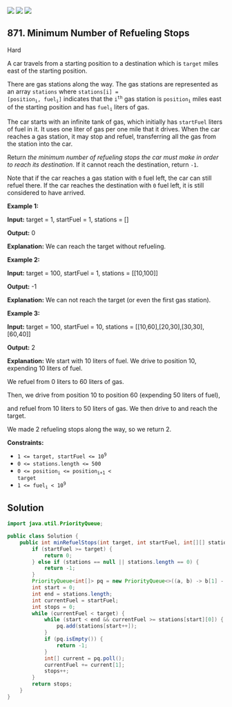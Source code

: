 [![](https://img.shields.io/github/stars/javadev/LeetCode-in-Java?label=Stars&style=flat-square)](https://github.com/javadev/LeetCode-in-Java)
[![](https://img.shields.io/github/forks/javadev/LeetCode-in-Java?label=Fork%20me%20on%20GitHub%20&style=flat-square)](https://github.com/javadev/LeetCode-in-Java/fork)
[![](https://img.shields.io/badge/-LeetCode%20in%20Kotlin-blue?style=flat-square)](https://github.com/javadev/LeetCode-in-Kotlin)

## 871\. Minimum Number of Refueling Stops

Hard

A car travels from a starting position to a destination which is `target` miles east of the starting position.

There are gas stations along the way. The gas stations are represented as an array `stations` where <code>stations[i] = [position<sub>i</sub>, fuel<sub>i</sub>]</code> indicates that the <code>i<sup>th</sup></code> gas station is <code>position<sub>i</sub></code> miles east of the starting position and has <code>fuel<sub>i</sub></code> liters of gas.

The car starts with an infinite tank of gas, which initially has `startFuel` liters of fuel in it. It uses one liter of gas per one mile that it drives. When the car reaches a gas station, it may stop and refuel, transferring all the gas from the station into the car.

Return _the minimum number of refueling stops the car must make in order to reach its destination_. If it cannot reach the destination, return `-1`.

Note that if the car reaches a gas station with `0` fuel left, the car can still refuel there. If the car reaches the destination with `0` fuel left, it is still considered to have arrived.

**Example 1:**

**Input:** target = 1, startFuel = 1, stations = []

**Output:** 0

**Explanation:** We can reach the target without refueling.

**Example 2:**

**Input:** target = 100, startFuel = 1, stations = \[\[10,100]]

**Output:** -1

**Explanation:** We can not reach the target (or even the first gas station).

**Example 3:**

**Input:** target = 100, startFuel = 10, stations = \[\[10,60],[20,30],[30,30],[60,40]]

**Output:** 2

**Explanation:** We start with 10 liters of fuel. We drive to position 10, expending 10 liters of fuel.

We refuel from 0 liters to 60 liters of gas.

Then, we drive from position 10 to position 60 (expending 50 liters of fuel),

and refuel from 10 liters to 50 liters of gas. We then drive to and reach the target.

We made 2 refueling stops along the way, so we return 2.

**Constraints:**

*   <code>1 <= target, startFuel <= 10<sup>9</sup></code>
*   `0 <= stations.length <= 500`
*   <code>0 <= position<sub>i</sub> <= position<sub>i+1</sub> < target</code>
*   <code>1 <= fuel<sub>i</sub> < 10<sup>9</sup></code>

## Solution

```java
import java.util.PriorityQueue;

public class Solution {
    public int minRefuelStops(int target, int startFuel, int[][] stations) {
        if (startFuel >= target) {
            return 0;
        } else if (stations == null || stations.length == 0) {
            return -1;
        }
        PriorityQueue<int[]> pq = new PriorityQueue<>((a, b) -> b[1] - a[1]);
        int start = 0;
        int end = stations.length;
        int currentFuel = startFuel;
        int stops = 0;
        while (currentFuel < target) {
            while (start < end && currentFuel >= stations[start][0]) {
                pq.add(stations[start++]);
            }
            if (pq.isEmpty()) {
                return -1;
            }
            int[] current = pq.poll();
            currentFuel += current[1];
            stops++;
        }
        return stops;
    }
}
```